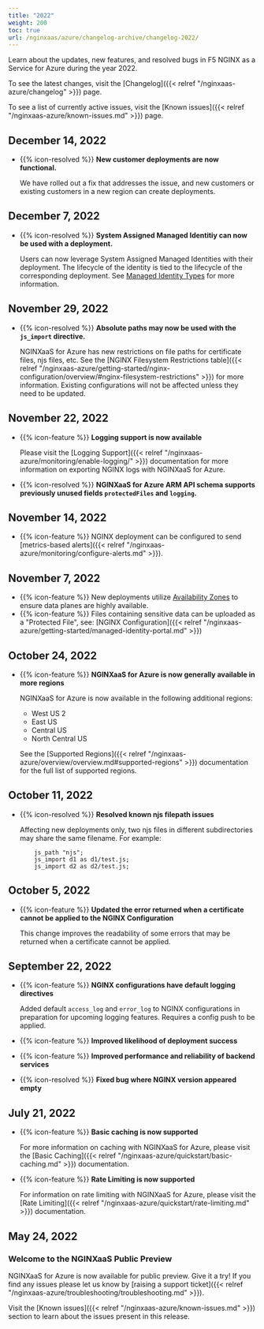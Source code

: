```yaml
---
title: "2022"
weight: 200
toc: true
url: /nginxaas/azure/changelog-archive/changelog-2022/
---
```


Learn about the updates, new features, and resolved bugs in F5 NGINX as a Service for Azure during the year 2022.

To see the latest changes, visit the [Changelog]({{< relref "/nginxaas-azure/changelog" >}}) page.

To see a list of currently active issues, visit the [Known issues]({{< relref "/nginxaas-azure/known-issues.md" >}}) page.

## December 14, 2022

- {{% icon-resolved %}} **New customer deployments are now functional.**

   We have rolled out a fix that addresses the issue, and new customers or existing customers in a new region can create deployments.

## December 7, 2022

- {{% icon-resolved %}} **System Assigned Managed Identitiy can now be used with a deployment.**

   Users can now leverage System Assigned Managed Identities with their deployment. The lifecycle of the identity is tied to the lifecycle of the corresponding deployment. See [Managed Identity Types](https://learn.microsoft.com/en-us/entra/identity/managed-identities-azure-resources/overview#managed-identity-types) for more information.

## November 29, 2022

- {{% icon-resolved %}} **Absolute paths may now be used with the `js_import` directive.**

   NGINXaaS for Azure has new restrictions on file paths for certificate files, njs files, etc. See the [NGINX Filesystem Restrictions table]({{< relref "/nginxaas-azure/getting-started/nginx-configuration/overview/#nginx-filesystem-restrictions" >}}) for more information. Existing configurations will not be affected unless they need to be updated.

## November 22, 2022

- {{% icon-feature %}} **Logging support is now available**

   Please visit the [Logging Support]({{< relref "/nginxaas-azure/monitoring/enable-logging/" >}}) documentation for more information on exporting NGINX logs with NGINXaaS for Azure.

- {{% icon-resolved %}} **NGINXaaS for Azure ARM API schema supports previously unused fields `protectedFiles` and `logging`.**

## November 14, 2022

- {{% icon-feature %}} NGINX deployment can be configured to send [metrics-based alerts]({{< relref "/nginxaas-azure/monitoring/configure-alerts.md" >}}).

## November 7, 2022

- {{% icon-feature %}} New deployments utilize [Availability Zones](https://learn.microsoft.com/en-us/azure/reliability/availability-zones-overview) to ensure data planes are highly available.
- {{% icon-feature %}} Files containing sensitive data can be uploaded as a "Protected File", see: [NGINX Configuration]({{< relref "/nginxaas-azure/getting-started/managed-identity-portal.md" >}})

## October 24, 2022

- {{% icon-feature %}} __NGINXaaS for Azure is now generally available in more regions__

  NGINXaaS for Azure is now available in the following additional regions:

  - West US 2
  - East US
  - Central US
  - North Central US

  See the [Supported Regions]({{< relref "/nginxaas-azure/overview/overview.md#supported-regions" >}}) documentation for the full list of supported regions.

## October 11, 2022

- {{% icon-resolved %}} **Resolved known njs filepath issues**

    Affecting new deployments only, two njs files in different subdirectories may share the same filename. For example:
    ```
        js_path "njs";
        js_import d1 as d1/test.js;
        js_import d2 as d2/test.js;
    ```

## October 5, 2022

- {{% icon-feature %}} __Updated the error returned when a certificate cannot be applied to the NGINX Configuration__

  This change improves the readability of some errors that may be returned when a certificate cannot be applied.

## September 22, 2022

- {{% icon-feature %}} **NGINX configurations have default logging directives**

  Added default `access_log` and `error_log` to NGINX configurations in preparation for upcoming logging features. Requires a config push to be applied.

- {{% icon-feature %}} **Improved likelihood of deployment success**
- {{% icon-feature %}} **Improved performance and reliability of backend services**
- {{% icon-resolved %}} **Fixed bug where NGINX version appeared empty**

## July 21, 2022

- {{% icon-feature %}} **Basic caching is now supported**

  For more information on caching with NGINXaaS for Azure, please visit the [Basic Caching]({{< relref "/nginxaas-azure/quickstart/basic-caching.md" >}}) documentation.

- {{% icon-feature %}} **Rate Limiting is now supported**

  For information on rate limiting with NGINXaaS for Azure, please visit the [Rate Limiting]({{< relref "/nginxaas-azure/quickstart/rate-limiting.md" >}}) documentation.


## May 24, 2022

### Welcome to the NGINXaaS Public Preview

NGINXaaS for Azure is now available for public preview. Give it a try! If you find any issues please let us know by [raising a support ticket]({{< relref "/nginxaas-azure/troubleshooting/troubleshooting.md" >}}).

Visit the [Known issues]({{< relref "/nginxaas-azure/known-issues.md" >}}) section to learn about the issues present in this release.
